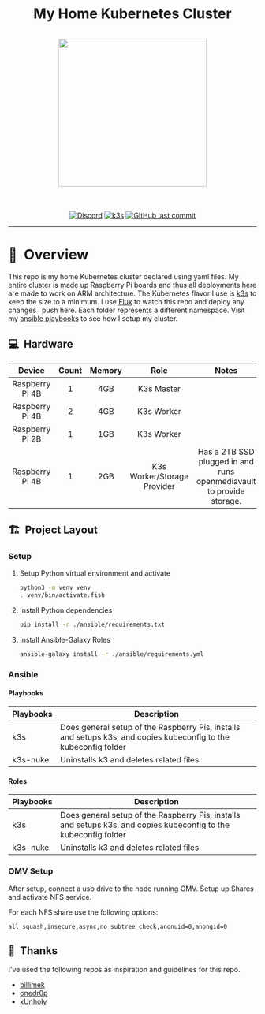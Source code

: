 <h1 align="center">
  My Home Kubernetes Cluster
  <br />
  <br />
  <img width="300" height="300" src="https://upload.wikimedia.org/wikipedia/commons/thumb/3/39/Kubernetes_logo_without_workmark.svg/1200px-Kubernetes_logo_without_workmark.svg.png">
</h1>
<br />
<div align="center">

[![Discord](https://img.shields.io/badge/discord-chat-7289DA.svg?maxAge=60&style=for-the-badge&logo=discord)](https://discord.gg/DNCynrJ) [![k3s](https://img.shields.io/badge/k3s-v1.25.3+k3s1-blue?style=for-the-badge&logo=kubernetes)](https://k3s.io/) [![GitHub last commit](https://img.shields.io/github/last-commit/rickcoxdev/home-cluster?logo=github&style=for-the-badge)](https://github.com/RickCoxDev/home-cluster/commits/main)

</div>

---

# :telescope:&nbsp; Overview
This repo is my home Kubernetes cluster declared using yaml files. My entire cluster is made up Raspberry Pi boards and thus all deployments here are made to work on ARM architecture. The Kubernetes flavor I use is [k3s](https://k3s.io) to keep the size to a minimum. I use [Flux](https://fluxcd.io) to watch this repo and deploy any changes I push here. Each folder represents a different namespace. Visit my [ansible playbooks](https://github.com/RickCoxDev/raspi-k3s) to see how I setup my cluster.

## :computer:&nbsp; Hardware
|      Device     | Count | Memory |             Role            |                                 Notes                                |
|:---------------:|:-----:|:------:|:---------------------------:|:--------------------------------------------------------------------:|
| Raspberry Pi 4B |   1   |   4GB  |          K3s Master         |                                                                      |
| Raspberry Pi 4B |   2   |   4GB  |          K3s Worker         |                                                                      |
| Raspberry Pi 2B |   1   |   1GB  |          K3s Worker         |                                                                      |
| Raspberry Pi 4B |   1   |   2GB  | K3s Worker/Storage Provider | Has a 2TB SSD plugged in and runs openmediavault to provide storage. |

## :building_construction:&nbsp; Project Layout

### Setup
1. Setup Python virtual environment and activate
   ```bash
   python3 -m venv venv
   . venv/bin/activate.fish
   ```
2. Install Python dependencies
   ```bash
   pip install -r ./ansible/requirements.txt
   ```
3. Install Ansible-Galaxy Roles
   ```bash
   ansible-galaxy install -r ./ansible/requirements.yml
   ```
### Ansible

#### Playbooks
| Playbooks | Description                                                                                                      |
|-----------|------------------------------------------------------------------------------------------------------------------|
| k3s       | Does general setup of the Raspberry Pis, installs and setups k3s, and copies kubeconfig to the kubeconfig folder |
| k3s-nuke  | Uninstalls k3 and deletes related files                                                                          |

#### Roles
| Playbooks | Description                                                                                                      |
|-----------|------------------------------------------------------------------------------------------------------------------|
| k3s       | Does general setup of the Raspberry Pis, installs and setups k3s, and copies kubeconfig to the kubeconfig folder |
| k3s-nuke  | Uninstalls k3 and deletes related files                                                                          |

### OMV Setup
After setup, connect a usb drive to the node running OMV. Setup up Shares and activate NFS service.

For each NFS share use the following options:
```
all_squash,insecure,async,no_subtree_check,anonuid=0,anongid=0
```

## :clap:&nbsp; Thanks
I've used the following repos as inspiration and guidelines for this repo.

- [billimek](https://github.com/billimek/k8s-gitops)
- [onedr0p](https://github.com/onedr0p/k3s-gitops)
- [xUnholy](https://github.com/raspbernetes/k8s-gitops)
